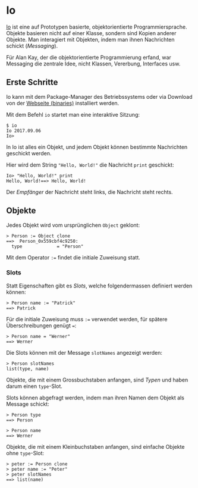 # Io

[Io](https://iolanguage.org) ist eine auf Prototypen basierte, objektorientierte
Programmiersprache.  Objekte basieren nicht auf einer Klasse, sondern sind
Kopien anderer Objekte.  Man interagiert mit Objekten, indem man ihnen
Nachrichten schickt (_Messaging_).

Für Alan Kay, der die objektorientierte Programmierung erfand, war Messaging die
zentrale Idee, nicht Klassen, Vererbung, Interfaces usw.

## Erste Schritte

Io kann mit dem Package-Manager des Betriebssystems oder via Download von der
[Webseite (binaries)](https://iolanguage.org/binaries.html) installiert werden.

Mit dem Befehl `io` startet man eine interaktive Sitzung:

    $ io
    Io 2017.09.06
    Io> 

In Io ist alles ein Objekt, und jedem Objekt können bestimmte Nachrichten
geschickt werden.

Hier wird dem String `"Hello, World!"` die Nachricht `print` geschickt:

    Io> "Hello, World!" print
    Hello, World!==> Hello, World!

Der _Empfänger_ der Nachricht steht links, die Nachricht steht rechts.

## Objekte

Jedes Objekt wird vom ursprünglichen `Object` geklont:

    > Person := Object clone
    ==>  Person_0x559cbf4c9250:
      type             = "Person"

Mit dem Operator `:=` findet die initiale Zuweisung statt.

### Slots

Statt Eigenschaften gibt es _Slots_, welche folgendermassen definiert werden
können:

    > Person name := "Patrick"
    ==> Patrick

Für die initiale Zuweisung muss `:=` verwendet werden, für spätere
Überschreibungen genügt `=`:

    > Person name = "Werner"
    ==> Werner

Die Slots können mit der Message `slotNames` angezeigt werden:

    > Person slotNames
    list(type, name)

Objekte, die mit einem Grossbuchstaben anfangen, sind _Typen_ und haben darum
einen `type`-Slot.

Slots können abgefragt werden, indem man ihren Namen dem Objekt als Message
schickt:

    > Person type
    ==> Person

    > Person name
    ==> Werner

Objekte, die mit einem Kleinbuchstaben anfangen, sind einfache Objekte ohne
`type`-Slot:

    > peter := Person clone
    > peter name := "Peter"
    > peter slotNames
    ==> list(name)
